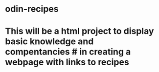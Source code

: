 # odin-recipes
# This will be a html project to display basic knowledge and compentancies # in creating a webpage with links to recipes